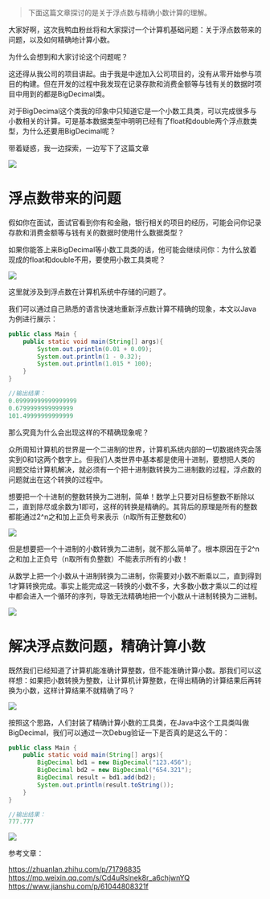 > 下面这篇文章探讨的是关于浮点数与精确小数计算的理解。

大家好啊，这次我鸭血粉丝将和大家探讨一个计算机基础问题：关于浮点数带来的问题，以及如何精确地计算小数。

为什么会想到和大家讨论这个问题呢？

这还得从我公司的项目讲起。由于我是中途加入公司项目的，没有从零开始参与项目的构建。但在开发的过程中我发现在记录存款和消费金额等与钱有关的数据时项目中用到的都是BigDecimal类。

对于BigDecimal这个类我的印象中只知道它是一个小数工具类，可以完成很多与小数相关的计算。可是基本数据类型中明明已经有了float和double两个浮点数类型，为什么还要用BigDecimal呢？

带着疑惑，我一边探索，一边写下了这篇文章

![](http://www.justdojava.com/assets/images/2019/java/image-tssh/decimal/1.jpg)

# 浮点数带来的问题

假如你在面试，面试官看到你有和金融，银行相关的项目的经历，可能会问你记录存款和消费金额等与钱有关的数据时使用什么数据类型？

如果你能答上来BigDecimal等小数工具类的话，他可能会继续问你：为什么放着现成的float和double不用，要使用小数工具类呢？

![](http://www.justdojava.com/assets/images/2019/java/image-tssh/decimal/2.jpg)

这里就涉及到浮点数在计算机系统中存储的问题了。

我们可以通过自己熟悉的语言快速地重新浮点数计算不精确的现象，本文以Java为例进行展示：

```java
public class Main {
    public static void main(String[] args){
        System.out.println(0.01 + 0.09);
        System.out.println(1 - 0.32);
        System.out.println(1.015 * 100);
    }
}

//输出结果：
0.09999999999999999
0.6799999999999999
101.49999999999999
```

那么究竟为什么会出现这样的不精确现象呢？

众所周知计算机的世界是一个二进制的世界，计算机系统内部的一切数据终究会落实到0和1这两个数字上。但我们人类世界中基本都是使用十进制，要想把人类的问题交给计算机解决，就必须有一个把十进制数转换为二进制数的过程，浮点数的问题就出在这个转换的过程中。

想要把一个十进制的整数转换为二进制，简单！数学上只要对目标整数不断除以二，直到除尽或余数为1即可，这样的转换是精确的。其背后的原理是所有的整数都能通过2^n之和加上正负号来表示（n取所有正整数和0）

![](http://www.justdojava.com/assets/images/2019/java/image-tssh/decimal/3.png)

但是想要把一个十进制的小数转换为二进制，就不那么简单了。根本原因在于2^n之和加上正负号（n取所有负整数）不能表示所有的小数！

从数学上把一个小数从十进制转换为二进制，你需要对小数不断乘以二，直到得到1才算转换完成。事实上能完成这一转换的小数不多，大多数小数才乘以二的过程中都会进入一个循环的序列，导致无法精确地把一个小数从十进制转换为二进制。

![](http://www.justdojava.com/assets/images/2019/java/image-tssh/decimal/4.png)

# 解决浮点数问题，精确计算小数

既然我们已经知道了计算机能准确计算整数，但不能准确计算小数。那我们可以这样想：如果把小数转换为整数，让计算机计算整数，在得出精确的计算结果后再转换为小数，这样计算结果不就精确了吗？

![](http://www.justdojava.com/assets/images/2019/java/image-tssh/decimal/5.jpg)

按照这个思路，人们封装了精确计算小数的工具类，在Java中这个工具类叫做BigDecimal，我们可以通过一次Debug验证一下是否真的是这么干的：

```java
public class Main {
    public static void main(String[] args){
        BigDecimal bd1 = new BigDecimal("123.456");
        BigDecimal bd2 = new BigDecimal("654.321");
        BigDecimal result = bd1.add(bd2);
        System.out.println(result.toString());
    }
}

//输出结果：
777.777
```

![](http://www.justdojava.com/assets/images/2019/java/image-tssh/decimal/6.png)


参考文章：

https://zhuanlan.zhihu.com/p/71796835
https://mp.weixin.qq.com/s/Cd4uRslnek8r_a6chjwnYQ
https://www.jianshu.com/p/61044808321f
